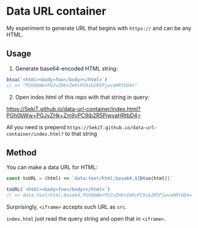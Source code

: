 # Data URL container

My experiment to generate URL that begins with `https://` and can be any HTML.

## Usage

1. Generate base64-encoded HTML string:

  ```js
  btoa(`<html><body>foo</body></html>`)
  // => "PGh0bWw+PGJvZHk+Zm9vPC9ib2R5PjwvaHRtbD4="
```

2. Open index.html of this repo with that string in query:

  https://SekiT.github.io/data-url-container/index.html?PGh0bWw+PGJvZHk+Zm9vPC9ib2R5PjwvaHRtbD4=

  All you need is prepend `https://SekiT.github.io/data-url-container/index.html?` to that string

## Method

You can make a data URL for HTML:

```js
const toURL = (html) => `data:text/html;base64,${btoa(html)}`

toURL(`<html><body>foo</body></html>`)
// => data:text/html;base64,PGh0bWw+PGJvZHk+Zm9vPC9ib2R5PjwvaHRtbD4=
```

Surprisingly, `<iframe>` accepts such URL as `src`.

`index.html` just read the query string and open that in `<iframe>`.
